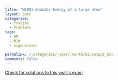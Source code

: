 ```yaml
---
title: "M10Q1 &ndash; Energy of a large atom"
layout: post
categories:
  - Prelims
  - Problems
tags:
  - QM
  - M10
  - eigenstates

permalink: /:categories/:year/:month/Q1:output_ext
comments: false
---
```

<object data="2010M1Q.pdf" type="application/pdf" width="100%" height="500"></object>
<div class="message"><a href='https://princetonprelim.com/prelim/25/'>Check for solutions to this year's exam</a></div>